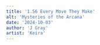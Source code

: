 ```yaml
---
title: '1.56 Every Move They Make'
alt: 'Mysteries of the Arcana'
date: '2024-10-03'
author: 'J Gray'
artist: 'Keira'
---
```


